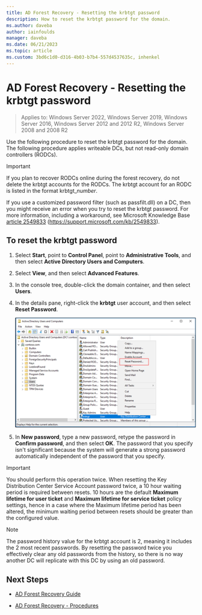 ```yaml
---
title: AD Forest Recovery - Resetting the krbtgt password
description: How to reset the krbtgt password for the domain. 
ms.author: daveba
author: iainfoulds
manager: daveba
ms.date: 06/21/2023
ms.topic: article
ms.custom: 3bd6c1d0-d316-4b03-b7b4-557d4537635c, inhenkel
---
```


# AD Forest Recovery - Resetting the krbtgt password

>Applies to: Windows Server 2022, Windows Server 2019, Windows Server 2016, Windows Server 2012 and 2012 R2, Windows Server 2008 and 2008 R2

Use the following procedure to reset the krbtgt password for the domain. The following procedure applies writeable DCs, but not read-only domain controllers (RODCs).

> [!IMPORTANT]
> If you plan to recover RODCs online during the forest recovery, do not delete the krbtgt accounts for the RODCs. The krbtgt account for an RODC is listed in the format krbtgt_*number*.
>
> If you use a customized password filter (such as passfilt.dll) on a DC, then you might receive an error when you try to reset the krbtgt password. For more information, including a workaround, see Microsoft Knowledge Base [article 2549833](https://support.microsoft.com/kb/2549833) (https://support.microsoft.com/kb/2549833).

## To reset the krbtgt password

1. Select **Start**, point to **Control Panel**, point to **Administrative Tools**, and then select **Active Directory Users and Computers**.

2. Select **View**, and then select **Advanced Features**.

3. In the console tree, double-click the domain container, and then select **Users**.

4. In the details pane, right-click the **krbtgt** user account, and then select **Reset Password**.

   ![Reset Password](media/resetpass1.png)

5. In **New password**, type a new password, retype the password in **Confirm password**, and then select **OK**. The password that you specify isn't significant because the system will generate a strong password automatically independent of the password that you specify.

> [!IMPORTANT]
> You should perform this operation twice. When resetting the Key Distribution Center Service Account password twice, a 10 hour waiting period is required between resets. 10 hours are the default **Maximum lifetime for user ticket** and **Maximum lifetime for service ticket** policy settings, hence in a case where the Maximum lifetime period has been altered, the minimum waiting period between resets should be greater than the configured value.  

> [!NOTE]
> The password history value for the krbtgt account is 2, meaning it includes the 2 most recent passwords. By resetting the password twice you effectively clear any old passwords from the history, so there is no way another DC will replicate with this DC by using an old password.

## Next Steps

- [AD Forest Recovery Guide](AD-Forest-Recovery-Guide.md)

- [AD Forest Recovery - Procedures](AD-Forest-Recovery-Procedures.md)

